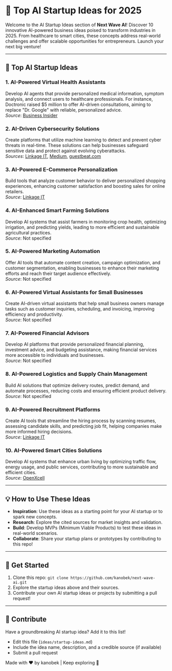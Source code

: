 # 🤖 Top AI Startup Ideas for 2025

Welcome to the AI Startup Ideas section of **Next Wave AI**! Discover 10 innovative AI-powered business ideas poised to transform industries in 2025. From healthcare to smart cities, these concepts address real-world challenges and offer scalable opportunities for entrepreneurs. Launch your next big venture!

---

## 🌟 Top AI Startup Ideas

### 1. AI-Powered Virtual Health Assistants
Develop AI agents that provide personalized medical information, symptom analysis, and connect users to healthcare professionals. For instance, Doctronic raised $5 million to offer AI-driven consultations, aiming to replace "Dr. Google" with reliable, personalized advice.  
*Source*: [Business Insider](https://www.businessinsider.com)

### 2. AI-Driven Cybersecurity Solutions
Create platforms that utilize machine learning to detect and prevent cyber threats in real-time. These solutions can help businesses safeguard sensitive data and protect against evolving cyberattacks.  
*Sources*: [Linkage IT](https://linkageit.com), [Medium](https://medium.com), [guestbeat.com](https://guestbeat.com)

### 3. AI-Powered E-Commerce Personalization
Build tools that analyze customer behavior to deliver personalized shopping experiences, enhancing customer satisfaction and boosting sales for online retailers.  
*Source*: [Linkage IT](https://linkageit.com)

### 4. AI-Enhanced Smart Farming Solutions
Develop AI systems that assist farmers in monitoring crop health, optimizing irrigation, and predicting yields, leading to more efficient and sustainable agricultural practices.  
*Source*: Not specified

### 5. AI-Powered Marketing Automation
Offer AI tools that automate content creation, campaign optimization, and customer segmentation, enabling businesses to enhance their marketing efforts and reach their target audience effectively.  
*Source*: Not specified

### 6. AI-Powered Virtual Assistants for Small Businesses
Create AI-driven virtual assistants that help small business owners manage tasks such as customer inquiries, scheduling, and invoicing, improving efficiency and productivity.  
*Source*: Not specified

### 7. AI-Powered Financial Advisors
Develop AI platforms that provide personalized financial planning, investment advice, and budgeting assistance, making financial services more accessible to individuals and businesses.  
*Source*: Not specified

### 8. AI-Powered Logistics and Supply Chain Management
Build AI solutions that optimize delivery routes, predict demand, and automate processes, reducing costs and ensuring efficient product delivery.  
*Source*: Not specified

### 9. AI-Powered Recruitment Platforms
Create AI tools that streamline the hiring process by scanning resumes, assessing candidate skills, and predicting job fit, helping companies make more informed hiring decisions.  
*Source*: [Linkage IT](https://linkageit.com)

### 10. AI-Powered Smart Cities Solutions
Develop AI systems that enhance urban living by optimizing traffic flow, energy usage, and public services, contributing to more sustainable and efficient cities.  
*Source*: [OpenXcell](https://www.openxcell.com)

---

## 💡 How to Use These Ideas

- **Inspiration**: Use these ideas as a starting point for your AI startup or to spark new concepts.
- **Research**: Explore the cited sources for market insights and validation.
- **Build**: Develop MVPs (Minimum Viable Products) to test these ideas in real-world scenarios.
- **Collaborate**: Share your startup plans or prototypes by contributing to this repo!

---

## 🚀 Get Started

1. Clone this repo: `git clone https://github.com/kanobek/next-wave-ai.git`
2. Explore the startup ideas above and their sources.
3. Contribute your own AI startup ideas or projects by submitting a pull request!

---

## 🤝 Contribute

Have a groundbreaking AI startup idea? Add it to this list!

- Edit this file (`ideas/startup-ideas.md`)
- Include the idea name, description, and a credible source (if available)
- Submit a pull request

Made with ❤️ by kanobek | Keep exploring 🌊
